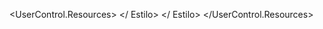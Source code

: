 <UserControl.Resources>
   <Estilo x: Key = "BaseON" TargetType = "Rectangle">
	<Propiedad de establecimiento = "Relleno" Valor = "Amarillo">
        <Propiedad de establecimiento = "Trazo" Valor = "Amarillo">
        </ Estilo>
   <Estilo x: Key = "BaseOFF" TargetType = "Rectangle">
	<Propiedad de establecimiento = "Rellenar" Valor = "# FF525252">
        <Propiedad de establecimiento = "Trazo" Valor = "# FF3F3F3F">
        </ Estilo>
</UserControl.Resources>
